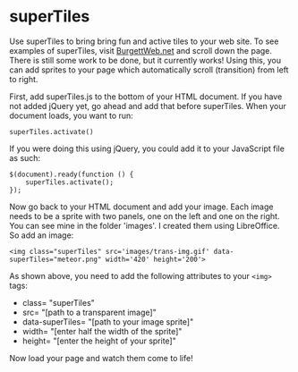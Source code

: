 superTiles
==========

Use superTiles to bring bring fun and active tiles to your web site. To see examples of superTiles, visit <a href="http://burgettweb.meteor.com">BurgettWeb.net</a> and scroll down the page. There is still some work to be done, but it currently works! Using this, you can add sprites to your page which automatically scroll (transition) from left to right.

First, add superTiles.js to the bottom of your HTML document. If you have not added jQuery yet, go ahead and add that before superTiles. When your document loads, you want to run:
```
superTiles.activate()
```
If you were doing this using jQuery, you could add it to your JavaScript file as such:
```
$(document).ready(function () {
    superTiles.activate();
});
```
Now go back to your HTML document and add your image. Each image needs to be a sprite with two panels, one on the left and one on the right. You can see mine in the folder 'images'. I created them using LibreOffice. So add an image:
```
<img class="superTiles" src='images/trans-img.gif' data-superTiles="meteor.png" width='420' height='200'>
```
As shown above, you need to add the following attributes to your ```<img>``` tags:
<ul>
    <li>class= "superTiles"</li>
    <li>src= "[path to a transparent image]"</li>
    <li>data-superTiles= "[path to your image sprite]"</li>
    <li>width= "[enter half the width of the sprite]"</li>
    <li>height= "[enter the height of your sprite]"</li>
</ul>
Now load your page and watch them come to life!
